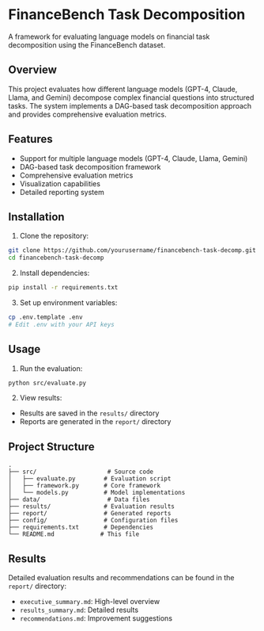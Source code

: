 # FinanceBench Task Decomposition

A framework for evaluating language models on financial task decomposition using the FinanceBench dataset.

## Overview

This project evaluates how different language models (GPT-4, Claude, Llama, and Gemini) decompose complex financial questions into structured tasks. The system implements a DAG-based task decomposition approach and provides comprehensive evaluation metrics.

## Features

- Support for multiple language models (GPT-4, Claude, Llama, Gemini)
- DAG-based task decomposition framework
- Comprehensive evaluation metrics
- Visualization capabilities
- Detailed reporting system

## Installation

1. Clone the repository:
```bash
git clone https://github.com/yourusername/financebench-task-decomp.git
cd financebench-task-decomp
```

2. Install dependencies:
```bash
pip install -r requirements.txt
```

3. Set up environment variables:
```bash
cp .env.template .env
# Edit .env with your API keys
```

## Usage

1. Run the evaluation:
```bash
python src/evaluate.py
```

2. View results:
- Results are saved in the `results/` directory
- Reports are generated in the `report/` directory

## Project Structure

```
.
├── src/                    # Source code
│   ├── evaluate.py        # Evaluation script
│   ├── framework.py       # Core framework
│   └── models.py          # Model implementations
├── data/                   # Data files
├── results/               # Evaluation results
├── report/                # Generated reports
├── config/                # Configuration files
├── requirements.txt       # Dependencies
└── README.md             # This file
```

## Results

Detailed evaluation results and recommendations can be found in the `report/` directory:
- `executive_summary.md`: High-level overview
- `results_summary.md`: Detailed results
- `recommendations.md`: Improvement suggestions
